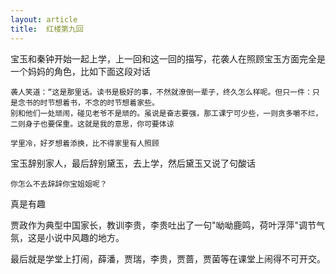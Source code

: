 ```yaml
---
layout: article
title:  红楼第九回
---
```


宝玉和秦钟开始一起上学，上一回和这一回的描写，花袭人在照顾宝玉方面完全是一个妈妈的角色，比如下面这段对话

```
袭人笑道：“这是那里话。读书是极好的事，不然就潦倒一辈子，终久怎么样呢。但只一件：只是念书的时节想着书，不念的时节想着家些。
别和他们一处顽闹，碰见老爷不是顽的。虽说是奋志要强，那工课宁可少些，一则贪多嚼不烂，二则身子也要保重。这就是我的意思，你可要体谅

学里冷，好歹想着添换，比不得家里有人照顾
```

宝玉辞别家人，最后辞别黛玉，去上学，然后黛玉又说了句酸话

```
你怎么不去辞辞你宝姐姐呢？
```

真是有趣

贾政作为典型中国家长，教训李贵，李贵吐出了一句"呦呦鹿鸣，荷叶浮萍"调节气氛，这是小说中风趣的地方。


最后就是学堂上打闹，薛潘，贾瑞，李贵，贾蔷，贾菌等在课堂上闹得不可开交。